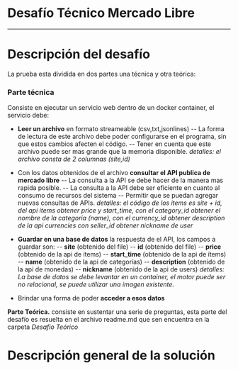 # Desafío Técnico Mercado Libre
---
# Descripción del desafío
La prueba esta dividida en dos partes una técnica y otra teórica:
### Parte técnica
Consiste en ejecutar un servicio web dentro de un docker container, el servicio debe:
- **Leer un archivo** en formato streameable (csv,txt,jsonlines) 
-- La forma de lectura de este archivo debe poder configurarse en el programa, sin que estos cambios afecten el código.
-- Tener en cuenta que este archivo puede ser mas grande que la memoria disponible.
_detalles: el archivo consta de 2 columnas (site,id)_

- Con los datos obtenidos de el archivo **consultar el API publica de mercado libre**
-- La consulta a la API se debe hacer de la manera mas rapida posible.
-- La consulta a la API debe ser eficiente en cuanto al consumo de recursos del sistema
-- Permitir que se puedan agregar nuevas consultas de APIs. 
_detalles: el código de los items es site + id, del api items obtener price y start_time, con el category_id obtener el nombre de la categoria (name), con el currency_id obtener description de la api currencies con seller_id obtener nickname de user_

- **Guardar en una base de datos** la respuesta de el API, los campos a guardar son:
-- **site** (obtenido del file)
-- **id** (obtenido del file)
-- **price** (obtenido de la api de ítems)
-- **start_time** (obtenido de la api de ítems)
-- **name** (obtenido de la api de categorías)
-- **description** (obtenido de la api de monedas)
-- **nickname** (obtenido de la api de users)
_detalles: La base de datos se debe levantar en un container, el motor puede ser no relacional, se puede utilizar una imagen existente._
- Brindar una forma de poder **acceder a esos datos**

**Parte Teórica.** consiste en sustentar una serie de preguntas, esta parte del desafío es resuelta en el archivo readme.md que sen encuentra en la carpeta _Desafio Teórico_ 

# Descripción general de la solución